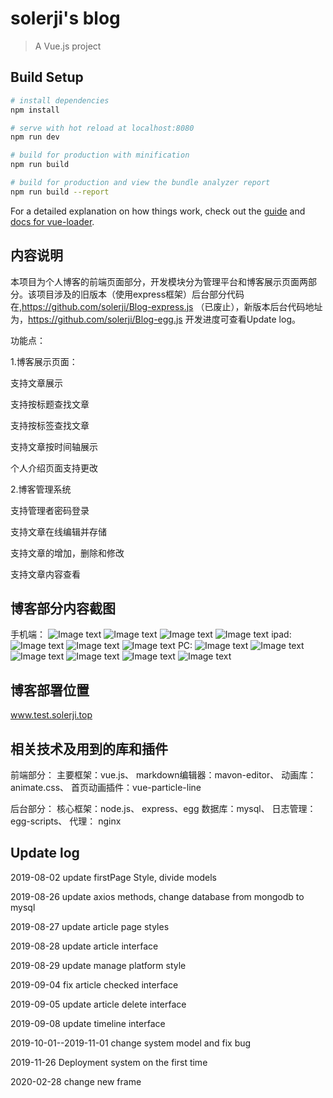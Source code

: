 # solerji's blog

> A Vue.js project

## Build Setup

``` bash
# install dependencies
npm install

# serve with hot reload at localhost:8080
npm run dev

# build for production with minification
npm run build

# build for production and view the bundle analyzer report
npm run build --report
```

For a detailed explanation on how things work, check out the [guide](http://vuejs-templates.github.io/webpack/) and [docs for vue-loader](http://vuejs.github.io/vue-loader).

## 内容说明
本项目为个人博客的前端页面部分，开发模块分为管理平台和博客展示页面两部分。该项目涉及的旧版本（使用express框架）后台部分代码在,https://github.com/solerji/Blog-express.js （已废止），新版本后台代码地址为，https://github.com/solerji/Blog-egg.js
开发进度可查看Update log。

功能点：

1.博客展示页面：

支持文章展示

支持按标题查找文章

支持按标签查找文章

支持文章按时间轴展示

个人介绍页面支持更改

2.博客管理系统

支持管理者密码登录

支持文章在线编辑并存储

支持文章的增加，删除和修改

支持文章内容查看

## 博客部分内容截图
手机端：
![Image text](https://github.com/solerji/blogPage-vue.js/blob/master/src/assets/images/small1.jpg?raw=true)
![Image text](https://github.com/solerji/blogPage-vue.js/blob/master/src/assets/images/small2.jpg?raw=true)
![Image text](https://github.com/solerji/blogPage-vue.js/blob/master/src/assets/images/small3.jpg?raw=true)
![Image text](https://github.com/solerji/blogPage-vue.js/blob/master/src/assets/images/small4.jpg?raw=true)
ipad:
![Image text](https://github.com/solerji/blogPage-vue.js/blob/master/src/assets/images/QQ20191206-2.png?raw=true)
![Image text](https://github.com/solerji/blogPage-vue.js/blob/master/src/assets/images/4.png?raw=true)
![Image text](https://github.com/solerji/blogPage-vue.js/blob/master/src/assets/images/5.png?raw=true)
PC:
![Image text](https://github.com/solerji/blogPage-vue.js/blob/master/src/assets/images/big1.png?raw=true)
![Image text](https://github.com/solerji/blogPage-vue.js/blob/master/src/assets/images/big2.png?raw=true)
![Image text](https://github.com/solerji/blogPage-vue.js/blob/master/src/assets/images/big3.png?raw=true)
![Image text](https://github.com/solerji/blogPage-vue.js/blob/master/src/assets/images/big4.png?raw=true)
![Image text](https://github.com/solerji/blogPage-vue.js/blob/master/src/assets/images/big6.png?raw=true)
![Image text](https://github.com/solerji/blogPage-vue.js/blob/master/src/assets/images/big7.png?raw=true)


## 博客部署位置
www.test.solerji.top

## 相关技术及用到的库和插件
前端部分：
主要框架：vue.js、
markdown编辑器：mavon-editor、
动画库：animate.css、
首页动画插件：vue-particle-line

后台部分：
核心框架：node.js、
express、egg
数据库：mysql、
日志管理：egg-scripts、
代理： nginx


## Update log
2019-08-02 update firstPage Style, divide models

2019-08-26 update axios methods, change database from mongodb to mysql

2019-08-27 update article page styles

2019-08-28 update article interface

2019-08-29 update manage platform style

2019-09-04 fix article checked interface

2019-09-05 update article delete interface

2019-09-08 update timeline interface

2019-10-01--2019-11-01 change system model and fix bug

2019-11-26 Deployment system on the first time

2020-02-28 change new frame
